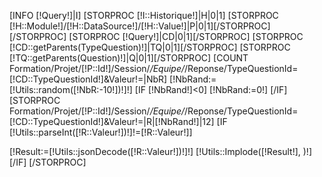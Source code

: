 [INFO [!Query!]|I]
[STORPROC [!I::Historique!]|H|0|1]
[STORPROC [!H::Module!]/[!H::DataSource!]/[!H::Value!]|P|0|1][/STORPROC]
[/STORPROC]
[STORPROC [!Query!]|CD|0|1][/STORPROC]
[STORPROC [!CD::getParents(TypeQuestion)!]|TQ|0|1][/STORPROC]
[STORPROC [!TQ::getParents(Question)!]|Q|0|1][/STORPROC]
[COUNT Formation/Projet/[!P::Id!]/Session/*/Equipe/*/Reponse/TypeQuestionId=[!CD::TypeQuestionId!]&Valeur!=|NbR]
[!NbRand:=[!Utils::random([!NbR:-10!])!]!]
[IF [!NbRand!]<0]
    [!NbRand:=0!]
[/IF]
[STORPROC Formation/Projet/[!P::Id!]/Session/*/Equipe/*/Reponse/TypeQuestionId=[!CD::TypeQuestionId!]&Valeur!=|R|[!NbRand!]|12]
    [IF [!Utils::parseInt([!R::Valeur!])!]!=[!R::Valeur!]]
    <div class="well">
        [!Result:=[!Utils::jsonDecode([!R::Valeur!])!]!]
        [!Utils::Implode([!Result!], )!]
    </div>
    [/IF]
[/STORPROC]